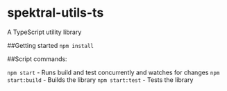 # spektral-utils-ts
A TypeScript utility library

##Getting started
`npm install`

##Script commands:

`npm start` - Runs build and test concurrently and watches for changes
`npm start:build` - Builds the library
`npm start:test` - Tests the library


